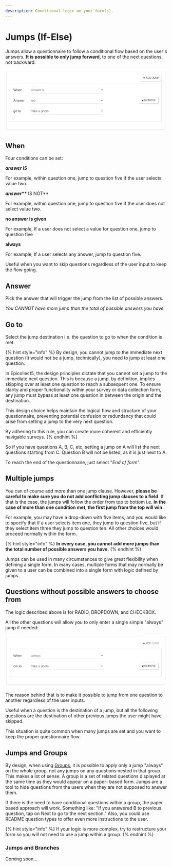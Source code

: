 ```yaml
---
description: Conditional logic on your form(s).
---
```


# Jumps (If-Else)

Jumps allow a questionnaire to follow a conditional flow based on the user's answers. **It is possible to only jump forward**, to one of the next questions, not backward.

![](../.gitbook/assets/jumps-1.png)

## When

Four conditions can be set:

_**answer IS**_

For example, within question one, jump to question five if the user selects value two.

_**answer**_**\*\*** IS NOT\*\*

For example, within question one, jump to question five if the user does not select value two.

**no answer is given**

For example, If a user does not select a value for question one, jump to question five

**always**

For example, If a user selects any answer, jump to question five.

Useful when you want to skip questions regardless of the user input to keep the flow going.

## Answer

Pick the answer that will trigger the jump from the list of possible answers.

_You CANNOT have more jump than the total of possible answers you have._

## Go to

Select the jump destination i.e. the question to go to when the condition is met.&#x20;

{% hint style="info" %}
By design, you cannot jump to the immediate next question (it would not be a jump, technically), you need to jump at least one question.

In Epicollect5, the design principles dictate that you cannot set a jump to the immediate next question. This is because a jump, by definition, implies skipping over at least one question to reach a subsequent one. To ensure clarity and proper functionality within your survey or data collection form, any jump must bypass at least one question in between the origin and the destination.

This design choice helps maintain the logical flow and structure of your questionnaire, preventing potential confusion or redundancy that could arise from setting a jump to the very next question.&#x20;

By adhering to this rule, you can create more coherent and efficiently navigable surveys.
{% endhint %}



So if you have questions A, B, C, etc, setting a jump on A will list the next questions starting from C. Question B will not be listed, as it is just next to A.

To reach the end of the questionnaire, just select "_End of form_".

## **Multiple jumps**

You can of course add more than one jump clause. However, **please be careful to make sure you do not add conflicting jump clauses to a field**. If that is the case, the jumps will follow the order from top to bottom i.e. **in the case of more than one condition met, the first jump from the top will win.**

For example, you may have a drop-down with five items, and you would like to specify that if a user selects item one, they jump to question five, but if they select item three they jump to question ten. All other choices would proceed normally within the form.

{% hint style="info" %}
**In every case, you cannot add more jumps than the total number of possible answers you have.**
{% endhint %}

Jumps can be used in many circumstances to give great flexibility when defining a single form. In many cases, multiple forms that may normally be given to a user can be combined into a single form with logic defined by jumps.

## Questions without possible answers to choose from

The logic described above is for RADIO, DROPDOWN, and CHECKBOX.

All the other questions will allow you to only enter a single simple "always" jump if needed:

![](../.gitbook/assets/jumps-2.png)

The reason behind that is to make it possible to jump from one question to another regardless of the user inputs.

Useful when a question is the destination of a jump, but all the following questions are the destination of other previous jumps the user might have skipped.

This situation is quite common when many jumps are set and you want to keep the proper questionnaire flow.

## Jumps and Groups

By design, when using [Groups](groups.md), it is possible to apply only a jump "always" on the whole group, not any jumps on any questions nested in that group. This makes a lot of sense. A group is a set of related questions displayed at the same time as they would appear on a paper- based form. Jumps are a tool to hide questions from the users when they are not supposed to answer them.

If there is the need to have conditional questions within a group, the paper based approach will work. Something like: "If you answered B to previous question, tap on Next to go to the next section." Also, you could use README question types to offer even more instructions to the user.

{% hint style="info" %}
If your logic is more complex, try to restructure your form so you will not need to use a jump within a group.
{% endhint %}



### Jumps and Branches

Coming soon...
